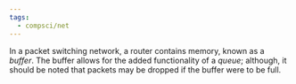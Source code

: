 ```yaml
---
tags:
  - compsci/net
---
```


In a packet switching network, a router contains memory, known as a *buffer*. The buffer allows for the added functionality of a *queue*; although, it should be noted that packets may be dropped if the buffer were to be full.